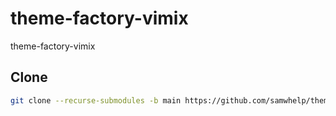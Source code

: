 

# theme-factory-vimix

theme-factory-vimix


## Clone

``` sh
git clone --recurse-submodules -b main https://github.com/samwhelp/theme-factory-vimix.git theme-factory-vimix
```
